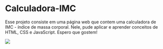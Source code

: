 # Calculadora-IMC
<p>Esse projeto consiste em uma página web que contem uma calculadora de IMC - índice de massa corporal. Nele, pude aplicar e aprender conceitos de HTML, CSS e JavaScript. Espero que gostem!</p>

<img src="readme/apresentacao_calculadoraIMC">
